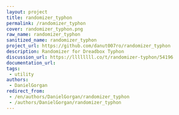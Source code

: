 ```yaml
---
layout: project
title: randomizer_typhon
permalink: /randomizer_typhon
cover: randomizer_typhon.png
raw_name: randomizer_typhon
sanitized_name: randomizer_typhon
project_url: https://github.com/danut007ro/randomizer_typhon
description: Randomizer for Dreadbox Typhon
discussion_url: https://llllllll.co/t/randomizer-typhon/54196
documentation_url: 
tags:
 - utility
authors:
 - DanielGorgan
redirect_from:
 - /en/authors/DanielGorgan/randomizer_typhon
 - /authors/DanielGorgan/randomizer_typhon
---
```

